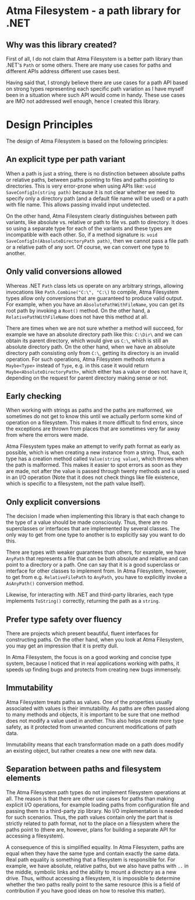 # Atma Filesystem - a path library for .NET

## Why was this library created?

First of all, I do not claim that Atma Filesystem is a better path library than .NET's `Path` or some others. There are many use cases for paths and different APIs address different use cases best.

Having said that, I strongly believe there are use cases for a path API based on strong types representing each specific path variation as I have myself been in a situation where such API would come in handy. These use cases are IMO not addressed well enough, hence I created this library.

# Design Principles

The design of Atma Filesystem is based on the following principles:

## An explicit type per path variant

When a path is just a string, there is no distinction between absolute paths or relative paths, between paths pointing to files and paths pointing to directories. This is very error-prone when using APIs like: `void SaveConfigIn(string path)` because it is not clear whether we need to specify only a directory path (and a default file name will be used) or a path with file name. This allows passing invalid input undetected.

On the other hand, Atma Filesystem clearly distinguishes between path variants, like absolute vs. relative or path to file vs. path to directory. It does so using a separate type for each of the variants and these types are incompatible with each other. So, if a method signature is: `void SaveConfigIn(AbsoluteDirectoryPath path)`, then we cannot pass a file path or a relative path of any sort. Of course, we can convert one type to another.

## Only valid conversions allowed

Whereas .NET `Path` class lets us operate on any arbitrary strings, allowing invocations like `Path.Combine("C:\", "C:\)` to compile, Atma Filesystem types allow only conversions that are guaranteed to produce valid output. For example, when you have an `AbsolutePathWithFileName`, you can get its root path by invoking a `Root()` method. On the other hand, a `RelativePathWithFileName` does not have this method at all.

There are times when we are not sure whether a method will succeed, for example we have an absolute directory path like this: `C:\Dir\` and we can obtain its parent directory, which would give us `C:\`, which is still an absolute directory path. On the other hand, when we have an absolute directory path consisting only from `C:\`, getting its directory is an invalid operation. For such operations, Atma Filesystem methods return a `Maybe<Type>` instead of `Type`, e.g. in this case it would return `Maybe<AbsoluteDirectoryPath>`, which either has a value or does not have it, depending on the request for parent directory making sense or not.

## Early checking

When working with strings as paths and the paths are malformed, we sometimes do not get to know this until we actually perform some kind of operation on a filesystem. This makes it more difficult to find errors, since the exceptions are thrown from places that are sometimes very far away from where the errors were made.

Atma Filesystem types make an attempt to verify path format as early as possible, which is when creating a new instance from a string. Thus, each type has a creation method called `Value(string value)`, which throws when the path is malformed. This makes it easier to spot errors as soon as they are made, not after the value is passed through twenty methods and is used in an I/O operation (Note that it does not check things like file existence, which is specific to a filesystem, not the path value itself).

## Only explicit conversions

The decision I made when implementing this library is that each change to the type of a value should be made consciously. Thus, there are no superclasses or interfaces that are implemented by several classes. The only way to get from one type to another is to explicitly say you want to do this.

There are types with weaker guarantees than others, for example, we have `AnyPath` that represents a file that can be both absolute and relative and can point to a directory or a path. One can say that it is a good superclass or interface for other classes to implement from. In Atma Filesystem, however, to get from e.g. `RelativeFilePath` to `AnyPath`, you have to explicitly invoke a `AsAnyPath()` conversion method.

Likewise, for interacting with .NET and third-party libraries, each type implements `ToString()` correctly, returning the path as a `string`.

## Prefer type safety over fluency

There are projects which present beautiful, fluent interfaces for constructing paths. On the other hand, when you look at Atma Filesystem, you may get an impression that it is pretty dull.

In Atma Filesystem, the focus is on a good working and concise type system, because I noticed that in real applications working with paths, it speeds up finding bugs and protects from creating new bugs immensely.

## Immutability

Atma Filesystem treats paths as values. One of the properties usually associated with values is their immutability. As paths are often passed along to many methods and objects, it is important to be sure that one method does not modify a value used in another. This also helps create more type safety, as it protected from unwanted concurrent modifications of path data.

Immutability means that each transformation made on a path does modify an existing object, but rather creates a new one with new data.

## Separation between paths and filesystem elements

The Atma Filesystem path types do not implement filesystem operations at all. The reason is that there are other use cases for paths than making explicit I/O operations, for example loading paths from configuration file and passing them to a third-party zip library. No I/O implementation is needed for such scenarios. Thus, the path values contain only the part that is strictly related to path format, not to the place on a filesystem where the paths point to (there are, however, plans for building a separate API for accessing a filesystem).

A consequence of this is simplified equality. In Atma Filesystem, paths are equal when they have the same type and contain exactly the same data. Real path equality is something that a filesystem is responsible for. For example, we have absolute, relative paths, but we also have paths with `..` in the middle, symbolic links and the ability to mount a directory as a new drive. Thus, without accessing a filesystem, it is impossible to determine whether the two paths really point to the same resource (this is a field of contribution if you have good ideas on how to resolve this matter).
